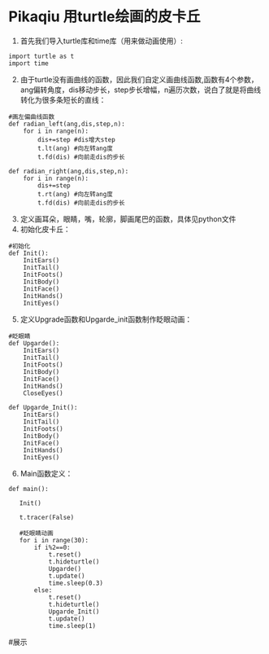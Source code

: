 # Pikaqiu 用turtle绘画的皮卡丘

1. 首先我们导入turtle库和time库（用来做动画使用）:
```
import turtle as t
import time
```
2. 由于turtle没有画曲线的函数，因此我们自定义画曲线函数,函数有4个参数，ang偏转角度，dis移动步长，step步长增幅，n遍历次数，说白了就是将曲线转化为很多条短长的直线：
```
#画左偏曲线函数
def radian_left(ang,dis,step,n):
    for i in range(n):
        dis+=step #dis增大step
        t.lt(ang) #向左转ang度
        t.fd(dis) #向前走dis的步长
        
def radian_right(ang,dis,step,n):
    for i in range(n):
        dis+=step
        t.rt(ang) #向左转ang度
        t.fd(dis) #向前走dis的步长
```
3. 定义画耳朵，眼睛，嘴，轮廓，脚画尾巴的函数，具体见python文件
4. 初始化皮卡丘：
```
#初始化
def Init():
    InitEars()
    InitTail()
    InitFoots()
    InitBody()
    InitFace()
    InitHands()
    InitEyes()
```
5. 定义Upgrade函数和Upgarde_init函数制作眨眼动画：
```
#眨眼睛
def Upgarde():
    InitEars()
    InitTail()
    InitFoots()
    InitBody()
    InitFace()
    InitHands()
    CloseEyes()
 
def Upgarde_Init():
    InitEars()
    InitTail()
    InitFoots()
    InitBody()
    InitFace()
    InitHands()
    InitEyes()
 ```
 6. Main函数定义：
 ```
 def main():

    Init()
    
    t.tracer(False)
    
    #眨眼睛动画
    for i in range(30):
        if i%2==0:
            t.reset()
            t.hideturtle()
            Upgarde()
            t.update()
            time.sleep(0.3)
        else:
            t.reset()
            t.hideturtle()
            Upgarde_Init()
            t.update()
            time.sleep(1)        
```
#展示
